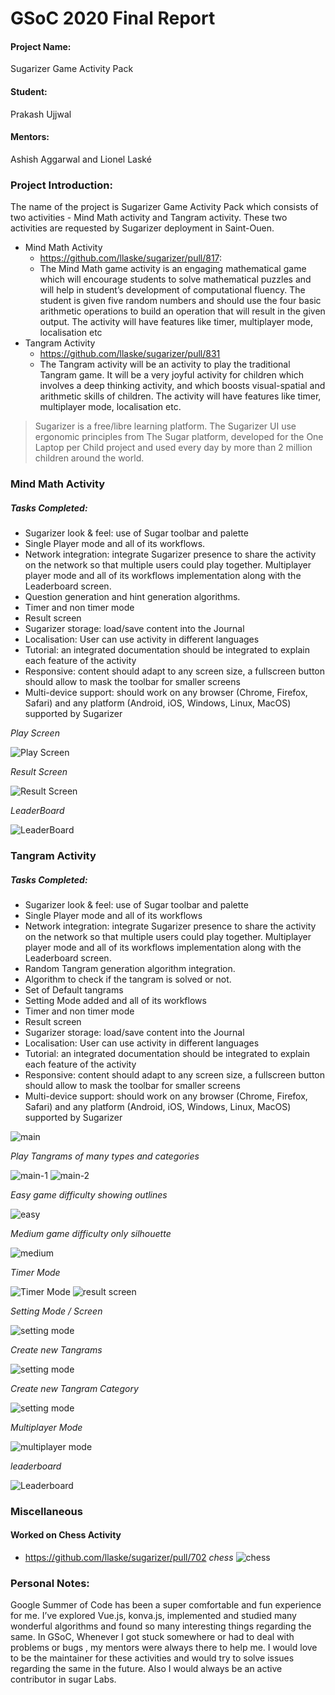 # GSoC 2020 Final Report

#### Project Name: 
Sugarizer Game Activity Pack 
#### Student: 
Prakash Ujjwal
#### Mentors:
Ashish Aggarwal and Lionel Laské 

### Project Introduction:
The name of the project is Sugarizer Game Activity Pack which consists of two activities - Mind Math activity and Tangram activity. These two activities are requested by Sugarizer deployment in Saint-Ouen.
* Mind Math Activity 
  * https://github.com/llaske/sugarizer/pull/817:
  * The Mind Math game activity is an engaging mathematical game which will encourage students to solve mathematical puzzles and will help in student’s development of computational fluency. The student is given five random numbers and should use the four basic arithmetic operations to build an operation that will result in the given output. The activity will have features like timer, multiplayer mode, localisation etc
* Tangram Activity 
  * https://github.com/llaske/sugarizer/pull/831
  * The Tangram activity will be an activity to play the traditional Tangram game. It will be a very joyful activity for children which involves a deep thinking activity, and which boosts visual-spatial and arithmetic skills of children. The activity will have features like timer, multiplayer mode, localisation etc.



> Sugarizer is a free/libre learning platform. The Sugarizer UI use ergonomic principles from The Sugar platform, developed for the One Laptop per Child project and used every day by more than 2 million children around the world.


### Mind Math Activity
##### Tasks Completed:
* Sugarizer look & feel: use of Sugar toolbar and palette
* Single Player mode and all of its workflows.
* Network integration: integrate Sugarizer presence to share the activity on the network so that multiple users could play together. Multiplayer player mode and all of its workflows implementation along with the Leaderboard screen.
* Question generation and hint generation algorithms.
* Timer and non timer mode 
* Result screen 
* Sugarizer storage: load/save content into the Journal
* Localisation:  User can use activity in different languages
* Tutorial: an integrated documentation should be integrated to explain each feature of the activity
* Responsive: content should adapt to any screen size, a fullscreen button should allow to mask the toolbar for smaller screens
* Multi-device support: should work on any browser (Chrome, Firefox, Safari) and any platform (Android, iOS, Windows, Linux, MacOS) supported by Sugarizer

*Play Screen*

![Play Screen](../screenshots/mindmath-1.png)

*Result Screen*

![Result Screen](../screenshots/mindmath-2.png)

*LeaderBoard*

![LeaderBoard](../screenshots/mindmath-3.png)

### Tangram Activity
##### Tasks Completed:
* Sugarizer look & feel: use of Sugar toolbar and palette
* Single Player mode and all of its workflows
* Network integration: integrate Sugarizer presence to share the activity on the network so that multiple users could play together. Multiplayer player mode and all of its workflows implementation along with the Leaderboard screen.
* Random Tangram generation algorithm integration.
* Algorithm to check if the tangram is solved or not.
* Set of Default tangrams 
* Setting Mode added and all of its workflows 
* Timer and non timer mode
* Result screen 
* Sugarizer storage: load/save content into the Journal
* Localisation:  User can use activity in different languages
* Tutorial: an integrated documentation should be integrated to explain each feature of the activity
* Responsive: content should adapt to any screen size, a fullscreen button should allow to mask the toolbar for smaller screens
* Multi-device support: should work on any browser (Chrome, Firefox, Safari) and any platform (Android, iOS, Windows, Linux, MacOS) supported by Sugarizer


![main](../screenshots/tangram-1.png)

*Play Tangrams of many types and categories*

![main-1](../screenshots/tangram-14.png)
![main-2](../screenshots/tangram-3.png)

*Easy game difficulty showing outlines*

![easy](../screenshots/tangram-6.png)

*Medium game difficulty only silhouette*

![medium](../screenshots/tangram-7.png)

*Timer Mode*

![Timer Mode](../screenshots/tangram-9.png)
![result screen](../screenshots/tangram-10.png)

*Setting Mode / Screen*

![setting mode](../screenshots/tangram-4.png)

*Create new Tangrams*

![setting mode](../screenshots/tangram-5.png)

*Create new Tangram Category*

![setting mode](../screenshots/tangram-11.png)

*Multiplayer Mode*

![multiplayer mode](../screenshots/tangram-12.png)

*leaderboard*

![Leaderboard](../screenshots/tangram-13.png)

### Miscellaneous
#### Worked on Chess Activity
* https://github.com/llaske/sugarizer/pull/702
*chess*
![chess](../screenshots/chess.png)

### Personal Notes:
Google Summer of Code has been a super comfortable and fun experience for me. I’ve explored Vue.js, konva.js, implemented and studied many wonderful algorithms and found so many interesting things regarding the same. In GSoC, Whenever I got stuck somewhere or had to deal with problems or bugs , my mentors were always there to help me.
I would love to be the maintainer for these activities and would try to solve issues regarding the same in the future. Also I would always be an active contributor in sugar Labs. 

